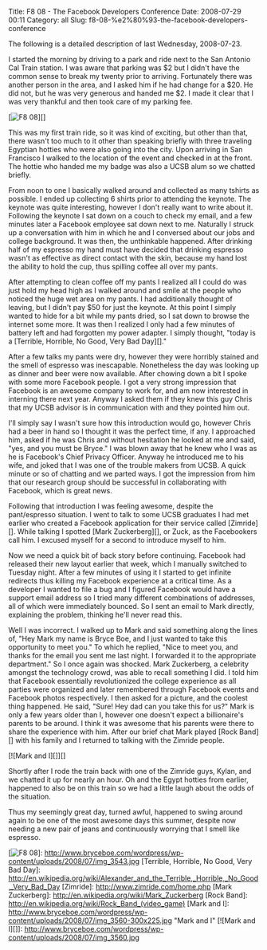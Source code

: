 Title: F8 08 - The Facebook Developers Conference
Date: 2008-07-29 00:11
Category: all
Slug: f8-08-%e2%80%93-the-facebook-developers-conference

The following is a detailed description of last Wednesday, 2008-07-23.

I started the morning by driving to a park and ride next to the San
Antonio Cal Train station. I was aware that parking was $2 but I didn't
have the common sense to break my twenty prior to arriving. Fortunately
there was another person in the area, and I asked him if he had change
for a $20. He did not, but he was very generous and handed me $2. I made
it clear that I was very thankful and then took care of my parking fee.

[![F8 08][]][]

This was my first train ride, so it was kind of exciting, but other than
that, there wasn't too much to it other than speaking briefly with three
traveling Egyptian hotties who were also going into the city. Upon
arriving in San Francisco I walked to the location of the event and
checked in at the front. The hottie who handed me my badge was also a
UCSB alum so we chatted briefly.

From noon to one I basically walked around and collected as many tshirts
as possible. I ended up collecting 6 shirts prior to attending the
keynote. The keynote was quite interesting, however I don't really want
to write about it. Following the keynote I sat down on a couch to check
my email, and a few minutes later a Facebook employee sat down next to
me. Naturally I struck up a conversation with him in which he and I
conversed about our jobs and college background. It was then, the
unthinkable happened. After drinking half of my espresso my hand must
have decided that drinking espresso wasn't as effective as direct
contact with the skin, because my hand lost the ability to hold the cup,
thus spilling coffee all over my pants.

After attempting to clean coffee off my pants I realized all I could do
was just hold my head high as I walked around and smile at the people
who noticed the huge wet area on my pants. I had additionally thought of
leaving, but I didn't pay $50 for just the keynote. At this point I
simply wanted to hide for a bit while my pants dried, so I sat down to
browse the internet some more. It was then I realized I only had a few
minutes of battery left and had forgotten my power adapter. I simply
thought, "today is a [Terrible, Horrible, No Good, Very Bad Day][]."

After a few talks my pants were dry, however they were horribly stained
and the smell of espresso was inescapable. Nonetheless the day was
looking up as dinner and beer were now available. After chowing down a
bit I spoke with some more Facebook people. I got a very strong
impression that Facebook is an awesome company to work for, and am now
interested in interning there next year. Anyway I asked them if they
knew this guy Chris that my UCSB advisor is in communication with and
they pointed him out.

I'll simply say I wasn't sure how this introduction would go, however
Chris had a beer in hand so I thought it was the perfect time, if any. I
approached him, asked if he was Chris and without hesitation he looked
at me and said, "yes, and you must be Bryce." I was blown away that he
knew who I was as he is Facebook's Chief Privacy Officer. Anyway he
introduced me to his wife, and joked that I was one of the trouble
makers from UCSB. A quick minute or so of chatting and we parted ways. I
got the impression from him that our research group should be successful
in collaborating with Facebook, which is great news.

Following that introduction I was feeling awesome, despite the
pant/espresso situation. I went to talk to some UCSB graduates I had met
earlier who created a Facebook application for their service called
[Zimride][]. While talking I spotted [Mark Zuckerberg][], or Zuck, as
the Facebookers call him. I excused myself for a second to introduce
myself to him.

Now we need a quick bit of back story before continuing. Facebook had
released their new layout earlier that week, which I manually switched
to Tuesday night. After a few minutes of using it I started to get
infinite redirects thus killing my Facebook experience at a critical
time. As a developer I wanted to file a bug and I figured Facebook would
have a support email address so I tried many different combinations of
addresses, all of which were immediately bounced. So I sent an email to
Mark directly, explaining the problem, thinking he'll never read this.

Well I was incorrect. I walked up to Mark and said something along the
lines of, "Hey Mark my name is Bryce Boe, and I just wanted to take
this opportunity to meet you." To which he replied, "Nice to meet
you, and thanks for the email you sent me last night. I forwarded it to
the appropriate department." So I once again was shocked. Mark
Zuckerberg, a celebrity amongst the technology crowd, was able to recall
something I did. I told him that Facebook essentially revolutionized the
college experience as all parties were organized and later remembered
through Facebook events and Facebook photos respectively. I then asked
for a picture, and the coolest thing happened. He said, "Sure! Hey dad
can you take this for us?" Mark is only a few years older than I,
however one doesn't expect a billionaire's parents to be around. I think
it was awesome that his parents were there to share the experience with
him. After our brief chat Mark played [Rock Band][] with his family and
I returned to talking with the Zimride people.

[![Mark and I][]][]

Shortly after I rode the train back with one of the Zimride guys, Kylan,
and we chatted it up for nearly an hour. Oh and the Egypt hotties from
earlier, happened to also be on this train so we had a little laugh
about the odds of the situation.

Thus my seemingly great day, turned awful, happened to swing around
again to be one of the most awesome days this summer, despite now
needing a new pair of jeans and continuously worrying that I smell like
espresso.

  [F8 08]: http://www.bryceboe.com/wordpress/wp-content/uploads/2008/07/img_3543-300x225.jpg
    "F8 08"
  [![F8 08][]]: http://www.bryceboe.com/wordpress/wp-content/uploads/2008/07/img_3543.jpg
  [Terrible, Horrible, No Good, Very Bad Day]: http://en.wikipedia.org/wiki/Alexander_and_the_Terrible,_Horrible,_No_Good,_Very_Bad_Day
  [Zimride]: http://www.zimride.com/home.php
  [Mark Zuckerberg]: http://en.wikipedia.org/wiki/Mark_Zuckerberg
  [Rock Band]: http://en.wikipedia.org/wiki/Rock_Band_(video_game)
  [Mark and I]: http://www.bryceboe.com/wordpress/wp-content/uploads/2008/07/img_3560-300x225.jpg
    "Mark and I"
  [![Mark and I][]]: http://www.bryceboe.com/wordpress/wp-content/uploads/2008/07/img_3560.jpg
